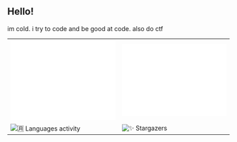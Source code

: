 ## Hello!

im cold. i try to code and be good at code. also do ctf 

<table>
  <tr>
    <td><img src="metrics/metrics.base.svg" alt="🗃️ Base content"></td>
    <td><img src="metrics/metrics.isocalendar.svg" alt="📅 Isometric commit calendar"></td>
  </tr>
  <tr>
    <td><img src="metrics.languages.svg" alt="🈷️ Languages activity"></td>
    <td><img src="metrics.stargazers.svg" alt="✨ Stargazers"></td>
  </tr>
</table>
